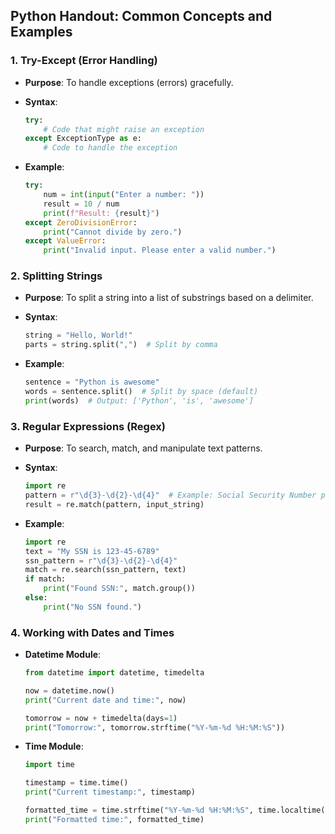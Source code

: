 ## Python Handout: Common Concepts and Examples

### 1. **Try-Except (Error Handling)**
- **Purpose**: To handle exceptions (errors) gracefully.
- **Syntax**:
    ```python
    try:
        # Code that might raise an exception
    except ExceptionType as e:
        # Code to handle the exception
    ```

- **Example**:
    ```python
    try:
        num = int(input("Enter a number: "))
        result = 10 / num
        print(f"Result: {result}")
    except ZeroDivisionError:
        print("Cannot divide by zero.")
    except ValueError:
        print("Invalid input. Please enter a valid number.")
    ```

### 2. **Splitting Strings**
- **Purpose**: To split a string into a list of substrings based on a delimiter.
- **Syntax**:
    ```python
    string = "Hello, World!"
    parts = string.split(",")  # Split by comma
    ```

- **Example**:
    ```python
    sentence = "Python is awesome"
    words = sentence.split()  # Split by space (default)
    print(words)  # Output: ['Python', 'is', 'awesome']
    ```

### 3. **Regular Expressions (Regex)**
- **Purpose**: To search, match, and manipulate text patterns.
- **Syntax**:
    ```python
    import re
    pattern = r"\d{3}-\d{2}-\d{4}"  # Example: Social Security Number pattern
    result = re.match(pattern, input_string)
    ```

- **Example**:
    ```python
    import re
    text = "My SSN is 123-45-6789"
    ssn_pattern = r"\d{3}-\d{2}-\d{4}"
    match = re.search(ssn_pattern, text)
    if match:
        print("Found SSN:", match.group())
    else:
        print("No SSN found.")
    ```

### 4. **Working with Dates and Times**
- **Datetime Module**:
    ```python
    from datetime import datetime, timedelta

    now = datetime.now()
    print("Current date and time:", now)

    tomorrow = now + timedelta(days=1)
    print("Tomorrow:", tomorrow.strftime("%Y-%m-%d %H:%M:%S"))
    ```

- **Time Module**:
    ```python
    import time

    timestamp = time.time()
    print("Current timestamp:", timestamp)

    formatted_time = time.strftime("%Y-%m-%d %H:%M:%S", time.localtime(timestamp))
    print("Formatted time:", formatted_time)
    ```